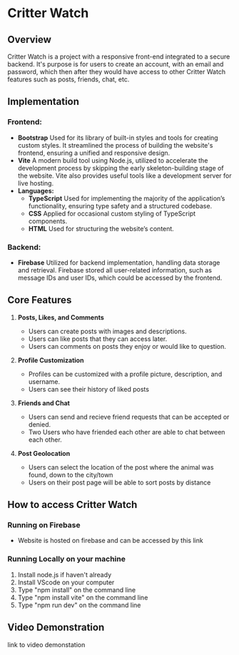 # Critter Watch

## Overview
Critter Watch is a project with a responsive front-end integrated to a secure backend. It's purpose is for users to create an account, with
an email and password, which then after they would have access to other Critter Watch features such as posts, friends, chat, etc.

## Implementation
### Frontend:
- **Bootstrap**
    Used for its library of built-in styles and tools for creating custom styles. It streamlined the process of building the website's frontend, ensuring a unified and responsive design.
- **Vite**
    A modern build tool using Node.js, utilized to accelerate the development process by skipping the early skeleton-building stage of the website. Vite also provides useful tools like a development server for live hosting.
- **Languages:**
    - **TypeScript**
        Used for implementing the majority of the application’s functionality, ensuring type safety and a structured codebase.
    - **CSS**
         Applied for occasional custom styling of TypeScript components.
    - **HTML**
        Used for structuring the website’s content.

### Backend:  
- **Firebase**
    Utilized for backend implementation, handling data storage and retrieval. Firebase stored all user-related information, such as message IDs and user IDs, which could be accessed by the frontend.

## Core Features
1. **Posts, Likes, and Comments**
    - Users can create posts with images and descriptions.
    - Users can like posts that they can access later.
    - Users can comments on posts they enjoy or would like to question.

2. **Profile Customization**
    - Profiles can be customized with a profile picture, description, and username.
    - Users can see their history of liked posts

3. **Friends and Chat**
    - Users can send and recieve friend requests that can be accepted or denied.
    - Two Users who have friended each other are able to chat between each other.

4. **Post Geolocation**
    - Users can select the location of the post where the animal was found, down to the city/town
    - Users on their post page will be able to sort posts by distance

## How to access Critter Watch
### Running on Firebase
- Website is hosted on firebase and can be accessed by this link

### Running Locally on your machine
1. Install node.js if haven't already
3. Install VScode on your computer
4. Type "npm install" on the command line
5. Type "npm install vite" on the command line
6. Type "npm run dev" on the command line

## Video Demonstration
link to video demonstation